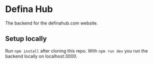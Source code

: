 # Defina Hub

The backend for the definahub.com website.

## Setup locally

Run `npm install` after cloning this repo. With `npm run dev` you run the backend locally on localhost:3000.